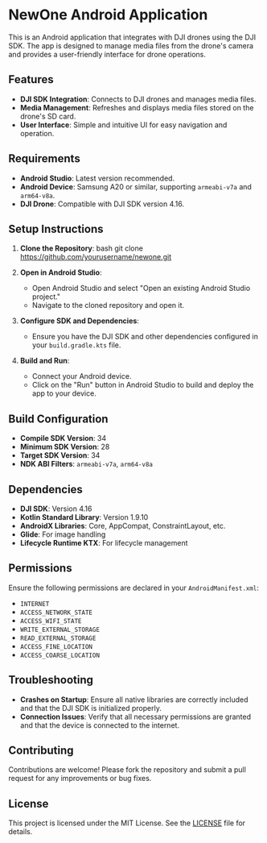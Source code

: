 # NewOne Android Application

This is an Android application that integrates with DJI drones using the DJI SDK. The app is designed to manage media files from the drone's camera and provides a user-friendly interface for drone operations.

## Features

- **DJI SDK Integration**: Connects to DJI drones and manages media files.
- **Media Management**: Refreshes and displays media files stored on the drone's SD card.
- **User Interface**: Simple and intuitive UI for easy navigation and operation.

## Requirements

- **Android Studio**: Latest version recommended.
- **Android Device**: Samsung A20 or similar, supporting `armeabi-v7a` and `arm64-v8a`.
- **DJI Drone**: Compatible with DJI SDK version 4.16.

## Setup Instructions

1. **Clone the Repository**:
bash git clone https://github.com/yourusername/newone.git

2. **Open in Android Studio**:
   - Open Android Studio and select "Open an existing Android Studio project."
   - Navigate to the cloned repository and open it.

3. **Configure SDK and Dependencies**:
   - Ensure you have the DJI SDK and other dependencies configured in your `build.gradle.kts` file.

4. **Build and Run**:
   - Connect your Android device.
   - Click on the "Run" button in Android Studio to build and deploy the app to your device.

## Build Configuration

- **Compile SDK Version**: 34
- **Minimum SDK Version**: 28
- **Target SDK Version**: 34
- **NDK ABI Filters**: `armeabi-v7a`, `arm64-v8a`

## Dependencies

- **DJI SDK**: Version 4.16
- **Kotlin Standard Library**: Version 1.9.10
- **AndroidX Libraries**: Core, AppCompat, ConstraintLayout, etc.
- **Glide**: For image handling
- **Lifecycle Runtime KTX**: For lifecycle management

## Permissions

Ensure the following permissions are declared in your `AndroidManifest.xml`:

- `INTERNET`
- `ACCESS_NETWORK_STATE`
- `ACCESS_WIFI_STATE`
- `WRITE_EXTERNAL_STORAGE`
- `READ_EXTERNAL_STORAGE`
- `ACCESS_FINE_LOCATION`
- `ACCESS_COARSE_LOCATION`

## Troubleshooting

- **Crashes on Startup**: Ensure all native libraries are correctly included and that the DJI SDK is initialized properly.
- **Connection Issues**: Verify that all necessary permissions are granted and that the device is connected to the internet.

## Contributing

Contributions are welcome! Please fork the repository and submit a pull request for any improvements or bug fixes.

## License

This project is licensed under the MIT License. See the [LICENSE](LICENSE) file for details.
